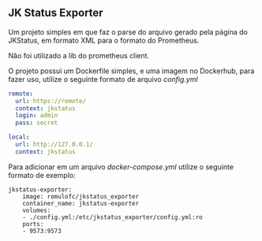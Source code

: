 ## JK Status Exporter

Um projeto simples em que faz o parse do arquivo gerado pela página do JKStatus, em formato XML para o formato do Prometheus.

Não foi utilizado a lib do prometheus client.

O projeto possui um Dockerfile simples, e uma imagem no Dockerhub, para fazer uso, utilize o seguinte formato de arquivo _config.yml_

```yaml
remote:
  url: https://remote/
  context: jkstatus
  login: admin
  pass: secret

local:
  url: http://127.0.0.1/
  context: jkstatus
```

Para adicionar em um arquivo _docker-compose.yml_ utilize o seguinte formato de exemplo:

```docker
jkstatus-exporter:
    image: romulofc/jkstatus_exporter
    container_name: jkstatus-exporter
    volumes:
    - ./config.yml:/etc/jkstatus_exporter/config.yml:ro
    ports: 
    - 9573:9573
```